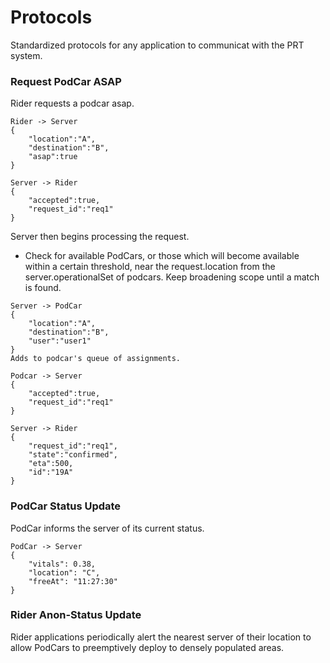 Protocols
=================

Standardized protocols for any application to communicat with the PRT system.

### Request PodCar ASAP

Rider requests a podcar asap.

```
Rider -> Server
{
	"location":"A",
	"destination":"B",
	"asap":true
}

Server -> Rider
{
	"accepted":true,
	"request_id":"req1"
}
```

Server then begins processing the request.
- Check for available PodCars, or those which will become available within a certain threshold, near the request.location from the server.operationalSet of podcars. Keep broadening scope until a match is found.

```
Server -> PodCar
{
	"location":"A",
	"destination":"B",
	"user":"user1"
}
Adds to podcar's queue of assignments.

Podcar -> Server
{
	"accepted":true,
	"request_id":"req1"
}
```

```
Server -> Rider
{
	"request_id":"req1",
	"state":"confirmed",
	"eta":500,
	"id":"19A"
}
```

### PodCar Status Update

PodCar informs the server of its current status.

````
PodCar -> Server
{
	"vitals": 0.38,
	"location": "C",
	"freeAt": "11:27:30"
}
````

### Rider Anon-Status Update

Rider applications periodically alert the nearest server of their location to allow PodCars to preemptively deploy to densely populated areas.
